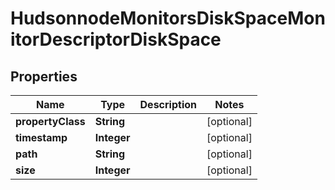 
# HudsonnodeMonitorsDiskSpaceMonitorDescriptorDiskSpace

## Properties
Name | Type | Description | Notes
------------ | ------------- | ------------- | -------------
**propertyClass** | **String** |  |  [optional]
**timestamp** | **Integer** |  |  [optional]
**path** | **String** |  |  [optional]
**size** | **Integer** |  |  [optional]



